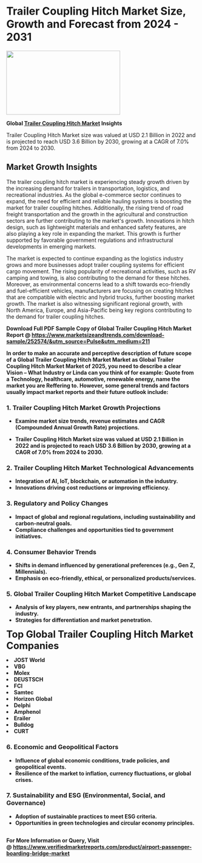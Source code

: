 <H1>Trailer Coupling Hitch Market Size, Growth and Forecast from 2024 - 2031</H1><img class="aligncenter size-medium wp-image-584254" src="https://thirdeyenews.in/wp-content/uploads/2024/09/Global-Market-Research-300x168.jpeg" alt="" width="300" height="168" /><p><strong>Global&nbsp;<a href="https://www.marketsizeandtrends.com/download-sample/252574/&amp;utm_source=Pulse&amp;utm_medium=211">Trailer Coupling Hitch Market</a> Insights</strong></p><p>Trailer Coupling Hitch Market size was valued at USD 2.1 Billion in 2022 and is projected to reach USD 3.6 Billion by 2030, growing at a CAGR of 7.0% from 2024 to 2030.</p><p><h2>Market Growth Insights</h2> <p>The trailer coupling hitch market is experiencing steady growth driven by the increasing demand for trailers in transportation, logistics, and recreational industries. As the global e-commerce sector continues to expand, the need for efficient and reliable hauling systems is boosting the market for trailer coupling hitches. Additionally, the rising trend of road freight transportation and the growth in the agricultural and construction sectors are further contributing to the market's growth. Innovations in hitch design, such as lightweight materials and enhanced safety features, are also playing a key role in expanding the market. This growth is further supported by favorable government regulations and infrastructural developments in emerging markets.</p> <p><strong></strong></p> <p>The market is expected to continue expanding as the logistics industry grows and more businesses adopt trailer coupling systems for efficient cargo movement. The rising popularity of recreational activities, such as RV camping and towing, is also contributing to the demand for these hitches. Moreover, as environmental concerns lead to a shift towards eco-friendly and fuel-efficient vehicles, manufacturers are focusing on creating hitches that are compatible with electric and hybrid trucks, further boosting market growth. The market is also witnessing significant regional growth, with North America, Europe, and Asia-Pacific being key regions contributing to the demand for trailer coupling hitches.</p> <p><strong></p><p><span class=""><strong>Download Full PDF Sample Copy of Global Trailer Coupling Hitch Market Report</strong> @ <a href="https://www.marketsizeandtrends.com/download-sample/252574/&amp;utm_source=Pulse&amp;utm_medium=211" target="_blank">https://www.marketsizeandtrends.com/download-sample/252574/&amp;utm_source=Pulse&amp;utm_medium=211</a></span></p><p>In order to make an accurate and perceptive description of future scope of a Global&nbsp;Trailer Coupling Hitch Market Market as Global&nbsp;Trailer Coupling Hitch Market Market of 2025, you need to describe a clear Vision &ndash; What Industry or Linda can you think of for example: Quote from a Technology, healthcare, automotive, renewable energy, name the market you are Reffering to. However, some general trends and factors usually impact market reports and their future outlook include:</p><h3>1.&nbsp;<strong>Trailer Coupling Hitch Market Growth Projections</strong></h3><ul><li>Examine market size trends, revenue estimates and CAGR (Compounded Annual Growth Rate) projections.</li><li><p>Trailer Coupling Hitch Market size was valued at USD 2.1 Billion in 2022 and is projected to reach USD 3.6 Billion by 2030, growing at a CAGR of 7.0% from 2024 to 2030.</p></li></ul><h3>2.&nbsp;<strong>Trailer Coupling Hitch Market Technological Advancements</strong></h3><ul><li>Integration of AI, IoT, blockchain, or automation in the industry.</li><li>Innovations driving cost reductions or improving efficiency.</li></ul><h3>3.&nbsp;<strong>Regulatory and Policy Changes</strong></h3><ul><li>Impact of global and regional regulations, including sustainability and carbon-neutral goals.</li><li>Compliance challenges and opportunities tied to government initiatives.</li></ul><h3>4.&nbsp;<strong>Consumer Behavior Trends</strong></h3><ul><li>Shifts in demand influenced by generational preferences (e.g., Gen Z, Millennials).</li><li>Emphasis on eco-friendly, ethical, or personalized products/services.</li></ul><h3>5.&nbsp;<strong>Global Trailer Coupling Hitch Market Competitive Landscape</strong></h3><ul><li>Analysis of key players, new entrants, and partnerships shaping the industry.</li><li>Strategies for differentiation and market penetration.</li></ul><p data-pm-slice="1 1 []"><span style="color: inherit; font-family: inherit; font-size: 25px;">Top Global Trailer Coupling Hitch Market Companies</span></p><div class="" data-test-id=""><p><li>JOST World</li><li> VBG</li><li> Molex</li><li> DEUSTSCH</li><li> FCI</li><li> Samtec</li><li> Horizon Global</li><li> Delphi</li><li> Amphenol</li><li> Erailer</li><li> Bulldog</li><li> CURT</li></p></div><h3>6.&nbsp;<strong>Economic and Geopolitical Factors</strong></h3><ul><li>Influence of global economic conditions, trade policies, and geopolitical events.</li><li>Resilience of the market to inflation, currency fluctuations, or global crises.</li></ul><h3>7.&nbsp;<strong>Sustainability and ESG (Environmental, Social, and Governance)</strong></h3><ul><li>Adoption of sustainable practices to meet ESG criteria.</li><li>Opportunities in green technologies and circular economy principles.</li></ul><h2><strong style="font-size: 14px;">For More Information or Query, Visit @&nbsp;</strong><a style="background-color: #ffffff; font-size: 14px;" href="https://www.marketsizeandtrends.com/report/trailer-coupling-hitch-market/" target="_blank">https://www.verifiedmarketreports.com/product/airport-passenger-boarding-bridge-market</a></h2>
